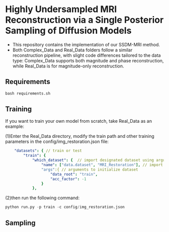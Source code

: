 
# Highly Undersampled MRI Reconstruction via a Single Posterior Sampling of Diffusion Models
- This repository contains the implementation of our SSDM-MRI method.
- Both Complex_Data and Real_Data folders follow a similar reconstruction pipeline, with slight code differences tailored to the data type: Complex_Data supports both magnitude and phase reconstruction, while Real_Data is for magnitude-only reconstruction.

## Requirements
```python
bash requirements.sh
```


## Training
If you want to train your own model from scratch, take Real_Data as an example:

(1)Enter the Real_Data directory, modify the train path and other training parameters in the config/img_restoration.json file:

```yaml
    "datasets": { // train or test
        "train": {
            "which_dataset": {  // import designated dataset using arguments
                "name": ["data.dataset", "MRI_Restoration"], // import Dataset() class / function(not recommend) from dataset.dataset.py (default is [dataset.dataset.py])
                "args":{ // arguments to initialize dataset
                    "data_root": "train",
                    "acc_factor": -1
                }
            },
```

(2)then run the following command:  
```python
python run.py -p train -c config/img_restoration.json
```




## Sampling 
### 

